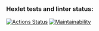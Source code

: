 ### Hexlet tests and linter status:
[![Actions Status](https://github.com/VPactually/java-project-61/actions/workflows/hexlet-check.yml/badge.svg)](https://github.com/VPactually/java-project-61/actions)
[![Maintainability](https://api.codeclimate.com/v1/badges/3f80e661f1a612706252/maintainability)](https://codeclimate.com/github/VPactually/java-project-61/maintainability)
